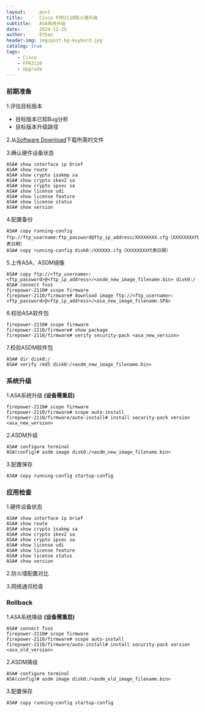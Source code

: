 ```yaml
---
layout:     post
title:      Cisco FPR2110防火墙升级
subtitle:   ASA系统升级
date:       2024-12-25
author:     Ethan
header-img: img/post-bg-keybord.jpg
catalog: true
tags:
    - Cisco
    - FPR2110
    - Upgrade
---
```


### 前期准备

1.评估目标版本
- 目标版本已知Bug分析
- 目标版本升级路径

2.从[Software Download](https://software.cisco.com/download/home)下载所需的文件

3.确认硬件设备状态
```commandline
ASA# show interface ip brief
ASA# show route
ASA# show crypto isakmp sa
ASA# show crypto ikev2 sa
ASA# show crypto ipsec sa
ASA# show license udi
ASA# show license feature
ASA# show license status
ASA# show version
```

4.配置备份
```commandline
ASA# copy running-config ftp://ftp_username:ftp_password@ftp_ip_address/XXXXXXXX.cfg（XXXXXXXX代表日期）
ASA# copy running-config disk0:/XXXXXX.cfg（XXXXXXXX代表日期）
```

5.上传ASA、ASDM镜像
```commandline
ASA# copy ftp://<ftp_username>:<ftp_password>@<ftp_ip_address>/<asdm_new_image_filename.bin> disk0:/
ASA# connect fxos
firepower-2110# scope firmware
firepower-2110/firmware# download image ftp://<ftp_username>:<ftp_password>@<ftp_ip_address>/<asa_new_image_filename.SPA>
```

6.校验ASA软件包
```commandline
firepower-2110# scope firmware
firepower-2110/firmware# show package
firepower-2110/firmware# verify security-pack <asa_new_version>
```

7.校验ASDM软件包
```commandline
ASA# dir disk0:/
ASA# verify /md5 disk0:/<asdm_new_image_filename.bin>

```

### 系统升级

1.ASA系统升级 **(设备需重启)**
```commandline
firepower-2110# scope firmware
firepower-2110/firmware# scope auto-install
firepower-2110/firmware/auto-install# install security-pack version <asa_new_version>
```

2.ASDM升级
```commandline
ASA# configure terminal
ASA(config)# asdm image disk0:/<asdm_new_image_filename.bin>
```

3.配置保存
```commandline
ASA# copy running-config startup-config
```

### 应用检查

1.硬件设备状态
```commandline
ASA# show interface ip brief
ASA# show route
ASA# show crypto isakmp sa
ASA# show crypto ikev2 sa
ASA# show crypto ipsec sa
ASA# show license udi
ASA# show license feature
ASA# show license status
ASA# show version
```

2.防火墙配置对比

3.网络通讯检查

### Rollback

1.ASA系统降级 **(设备需重启)**
```commandline
ASA# connect fxos
firepower-2110# scope firmware
firepower-2110/firmware# scope auto-install
firepower-2110/firmware/auto-install# install security-pack version <asa_old_version>
```

2.ASDM降级
```commandline
ASA# configure terminal
ASA(config)# asdm image disk0:/<asdm_old_image_filename.bin>
```

3.配置保存
```commandline
ASA# copy running-config startup-config
```